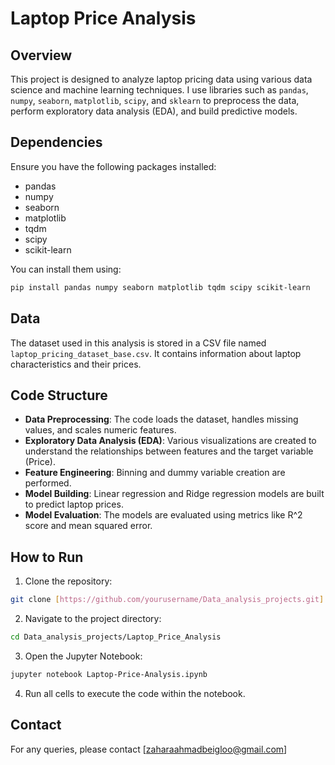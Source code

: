 # Laptop Price Analysis
## Overview
This project is designed to analyze laptop pricing data using various data science and machine learning techniques. I use libraries such as `pandas`, `numpy`, `seaborn`, `matplotlib`, `scipy`, and `sklearn` to preprocess the data, perform exploratory data analysis (EDA), and build predictive models.

## Dependencies
Ensure you have the following packages installed:
- pandas
- numpy
- seaborn
- matplotlib
- tqdm
- scipy
- scikit-learn

You can install them using:
````bash
pip install pandas numpy seaborn matplotlib tqdm scipy scikit-learn
````

## Data
The dataset used in this analysis is stored in a CSV file named `laptop_pricing_dataset_base.csv`. It contains information about laptop characteristics and their prices.

## Code Structure
- **Data Preprocessing**: The code loads the dataset, handles missing values, and scales numeric features.
- **Exploratory Data Analysis (EDA)**: Various visualizations are created to understand the relationships between features and the target variable (Price).
- **Feature Engineering**: Binning and dummy variable creation are performed.
- **Model Building**: Linear regression and Ridge regression models are built to predict laptop prices.
- **Model Evaluation**: The models are evaluated using metrics like R^2 score and mean squared error.

## How to Run
1. Clone the repository:
````bash
git clone [https://github.com/yourusername/Data_analysis_projects.git] 
````
2. Navigate to the project directory:
````bash
cd Data_analysis_projects/Laptop_Price_Analysis
````
3. Open the Jupyter Notebook:
````bash
jupyter notebook Laptop-Price-Analysis.ipynb
````
4. Run all cells to execute the code within the notebook.

## Contact
For any queries, please contact [zaharaahmadbeigloo@gmail.com]

